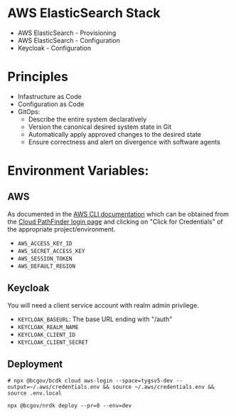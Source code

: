 # AWS ElasticSearch Stack
- AWS ElasticSearch - Provisioning
- AWS ElasticSearch - Configuration
- Keycloak - Configuration

# Principles
- Infastructure as Code
- Configuration as Code
- GitOps:
  - Describe the entire system declaratively
  - Version the canonical desired system state in Git
  - Automatically apply approved changes to the desired state
  - Ensure correctness and alert on divergence with software agents


# Environment Variables:
## AWS
As documented in the [AWS CLI documentation](https://docs.aws.amazon.com/cli/latest/userguide/cli-configure-envvars.html) which can be obtained from the [Cloud PathFinder login page](https://oidc.gov.bc.ca/auth/realms/umafubc9/protocol/saml/clients/amazon-aws) and clicking on "Click for Credentials" of the appropriate project/environment.
- `AWS_ACCESS_KEY_ID`
- `AWS_SECRET_ACCESS_KEY`
- `AWS_SESSION_TOKEN`
- `AWS_DEFAULT_REGION`

## Keycloak
You will need a client service account with realm admin privilege.
- `KEYCLOAK_BASEURL`: The base URL ending with "/auth"
- `KEYCLOAK_REALM_NAME`
- `KEYCLOAK_CLIENT_ID`
- `KEYCLOAK_CLIENT_SECRET`


## Deployment
```
# npx @bcgov/bcdk cloud aws-login --space=tygsv5-dev --output=~/.aws/credentials.env && source ~/.aws/credentials.env && source .env.local

npx @bcgov/nrdk deploy --pr=0 --env=dev
```